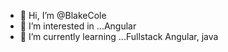 - 👋 Hi, I’m @BlakeCole
- 👀 I’m interested in ...Angular
- 🌱 I’m currently learning ...Fullstack Angular, java 

  

<!---
BlakeCole0/BlakeCole0 is a ✨ special ✨ repository because its `README.md` (this file) appears on your GitHub profile.
You can click the Preview link to take a look at your changes.
--->

